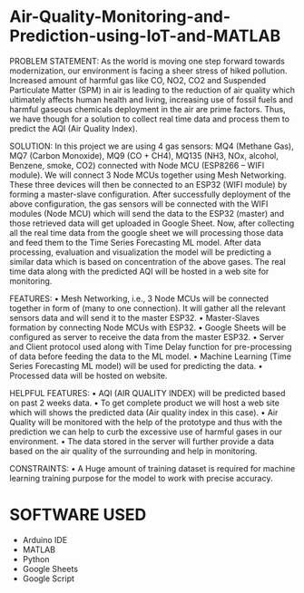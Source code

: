 # Air-Quality-Monitoring-and-Prediction-using-IoT-and-MATLAB
PROBLEM STATEMENT: As the world is moving one step forward towards modernization, our environment is facing a sheer stress of hiked pollution. Increased amount of harmful gas like CO, NO2, CO2 and Suspended Particulate Matter (SPM) in air is leading to the reduction of air quality which ultimately affects human health and living, increasing use of fossil fuels and harmful gaseous chemicals deployment in the air are prime factors. Thus, we have though for a solution to collect real time data and process them to predict the AQI (Air Quality Index).

SOLUTION: In this project we are using 4 gas sensors: MQ4 (Methane Gas), MQ7 (Carbon Monoxide), MQ9 (CO + CH4), MQ135 (NH3, NOx, alcohol, Benzene, smoke, CO2) connected with Node MCU (ESP8266 – WIFI module). We will connect 3 Node MCUs together using Mesh Networking. These three devices will then be connected to an ESP32 (WIFI module) by forming a master-slave configuration. After successfully deployment of the above configuration, the gas sensors will be connected with the WIFI modules (Node MCU) which will send the data to the ESP32 (master) and those retrieved data will get uploaded in Google Sheet. Now, after collecting all the real time data from the google sheet we will processing those data and feed them to the Time Series Forecasting ML model. After data processing, evaluation and visualization the model will be predicting a similar data which is based on concentration of the above gases. The real time data along with the predicted AQI will be hosted in a web site for monitoring.

FEATURES: • Mesh Networking, i.e., 3 Node MCUs will be connected together in form of (many to one connection). It will gather all the relevant sensors data and will send it to the master ESP32. • Master-Slaves formation by connecting Node MCUs with ESP32. • Google Sheets will be configured as server to receive the data from the master ESP32. • Server and Client protocol used along with Time Delay function for pre-processing of data before feeding the data to the ML model. • Machine Learning (Time Series Forecasting ML model) will be used for predicting the data. • Processed data will be hosted on website.

HELPFUL FEATURES: • AQI (AIR QUALITY INDEX) will be predicted based on past 2 weeks data. • To get complete product we will host a web site which will shows the predicted data (Air quality index in this case). • Air Quality will be monitored with the help of the prototype and thus with the prediction we can help to curb the excessive use of harmful gases in our environment. • The data stored in the server will further provide a data based on the air quality of the surrounding and help in monitoring.

CONSTRAINTS: • A Huge amount of training dataset is required for machine learning training purpose for the model to work with precise accuracy.

# SOFTWARE USED 
* Arduino IDE</br> 
* MATLAB</br>
* Python</br>
* Google Sheets</br>
* Google Script</br>
